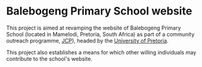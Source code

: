 # Balebogeng Primary School website
 This project is aimed at revamping the website of Balebogeng Primary School
 (located in Mamelodi, Pretoria, South Africa) as part of a community 
 outreach programme, [JCP](https://www.up.ac.za/community-project-module)),
 headed by the [University of Pretoria](https://www.up.ac.za).

This project also establishes a means for which other willing individuals may
contribute to the school's website.
